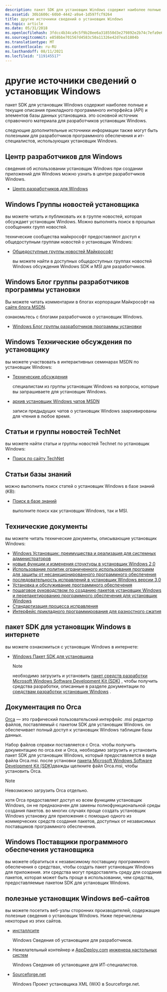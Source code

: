 ```yaml
---
description: пакет SDK для установщик Windows содержит наиболее полные и текущие описания прикладного программного интерфейса (API) и элементов базы данных установщика. это основной источник справочного материала для разработчиков установщик Windows.
ms.assetid: 30b1600c-60b0-4442-a9a4-1d597fcf9264
title: другие источники сведений о установщик Windows
ms.topic: article
ms.date: 05/31/2018
ms.openlocfilehash: 3fdcc4b34ca9c5f9b28ee6a318550d3e279892e2b74c7efa9e62c2e1e9bb4819
ms.sourcegitcommit: e858bbe701567d4583c50a11326e42d7ea51804b
ms.translationtype: MT
ms.contentlocale: ru-RU
ms.lasthandoff: 08/11/2021
ms.locfileid: "119145517"
---
```

# <a name="other-sources-of-windows-installer-information"></a>другие источники сведений о установщик Windows

пакет SDK для установщик Windows содержит наиболее полные и текущие описания прикладного программного интерфейса (API) и элементов базы данных установщика. это основной источник справочного материала для разработчиков установщик Windows.

следующие дополнительные источники информации также могут быть полезными для разработчиков программного обеспечения и ит-специалистов, использующих установщик Windows.

## <a name="windows-developer-center"></a>Центр разработчиков для Windows

сведения об использовании установщик Windows при создании приложений для Windows можно узнать в центре разработчиков Windows.

-   [Центр разработчиков для Windows](https://msdn.microsoft.com/windows/default.aspx)

## <a name="windows-installer-newsgroups"></a>Windows Группы новостей установщика

вы можете читать и публиковать их в группе новостей, которая обсуждает установщик Windows. Можно выполнять поиск в прошлых сообщениях групп новостей.

технические сообщества майкрософт предоставляют доступ к общедоступным группам новостей о установщик Windows:

-   [Общедоступные группы новостей Майкрософт](https://support.microsoft.com/newsgroups/default.aspx?newsgroup=microsoft.public.windows.msi)

    вы можете найти в доступных общедоступных группах новостей Windows обсуждения Windows SDK и MSI для разработчиков.

## <a name="windows-installer-team-blog"></a>Windows Блог группы разработчиков программы установки

Вы можете читать комментарии в блогах корпорации Майкрософт на [сайте блога MSDN](/archive/blogs/).

ознакомьтесь с блогами разработчиков о установщик Windows.

-   [Windows Блог группы разработчиков программы установки](https://blogs.msdn.com/windows_installer_team/default.aspx)

## <a name="windows-installer-technical-chats"></a>Windows Технические обсуждения по установщику

вы можете участвовать в интерактивных семинарах MSDN по установщик Windows:

-   [Технические обсуждения](https://msdn.microsoft.com/chats/default.aspx)

    специалистам из группы установщик Windows на вопросы, которые вы запрашиваете для установщик Windows.

<!-- -->

-   [архив установщик Windows чатов MSDN](/previous-versions/msdn10/aa497439(v=msdn.10))

    записи предыдущих чатов о установщик Windows заархивированы для чтения в любое время.

## <a name="technet-articles-and-newsgroups"></a>Статьи и группы новостей TechNet

вы можете найти статьи и группы новостей Technet по установщик Windows:

-   [Поиск по сайту TechNet](https://www.microsoft.com/technet/sitemap.mspx)

## <a name="knowledge-base-articles"></a>Статьи базы знаний

можно выполнить поиск статей о установщик Windows в базе знаний (KB):

-   [Поиск в базе знаний](https://support.microsoft.com/search)

    выполните поиск как установщик Windows, так и MSI.

## <a name="white-papers"></a>Технические документы

вы можете читать технические документы, описывающие установщик Windows:

-   [Windows Установщик: преимущества и реализация для системных администраторов](https://www.microsoft.com/technet/prodtechnol/windows2000serv/maintain/featusability/winmsi.mspx)
-   [новые функции и изменения структуры в установщик Windows 2,0](/previous-versions/windows/it-pro/windows-xp/bb457094(v=technet.10))
-   [Использование политик ограниченного использования программ для защиты от несанкционированного программного обеспечения](/previous-versions/windows/it-pro/windows-xp/bb457006(v=technet.10))
-   [последовательность исправлений в установщик Windows версии 3,0](https://www.microsoft.com/downloads/details.aspx?FamilyID=ad7ac91e-2493-4549-ae6f-bf5e007c12a3)
-   [Установка и обслуживание программного обеспечения](https://www.microsoft.com/technet/prodtechnol/windows2000serv/maintain/featusability/inmnwp.mspx)
-   [пошаговое руководством по созданию пакетов установщик Windows и перепакетированию программного обеспечения для установщик Windows](https://www.microsoft.com/technet/prodtechnol/windows2000serv/howto/winstall.mspx)
-   [Стандартизация процесса исправления](https://www.microsoft.com/technet/security/topics/patchmanagement/stdpatex.mspx)
-   [Интерфейс прикладного программирования для разностного сжатия](https://msdn.microsoft.com/library/ms811406.aspx)

## <a name="online-windows-installer-sdk"></a>пакет SDK для установщик Windows в интернете

вы можете ознакомиться с установщик Windows в интернете:

-   [Windows Пакет SDK для установщика](./windows-installer-portal.md)
    > [!Note]  
    > необходимо загрузить и установить [пакет средств разработки Microsoft Windows Software Development Kit (SDK)](https://developer.microsoft.com/windows/downloads/windows-10-sdk/) , чтобы получить средства разработки, описанные в разделе документации по [средствам разработки установщик Windows](windows-installer-development-tools.md) .

     

## <a name="orca-documentation"></a>Документация по Orca

[Orca](orca-exe.md) — это графический пользовательский интерфейс .msi редактор файлов, поставляемый с пакетом SDK для установщик Windows. он обеспечивает полный доступ к установщик Windows таблицам базы данных.

Набор файлов справки поставляется с Orca. чтобы получить документацию по orca.exe и Orca, необходимо загрузить и установить пакет SDK для установщик Windows, который предоставляется в виде файла Orca.msi. после установки [пакета Microsoft Windows Software Development Kit (SDK)](https://developer.microsoft.com/windows/downloads/windows-10-sdk/)дважды щелкните файл Orca.msi, чтобы установить Orca.

> [!Note]  
> Невозможно загрузить Orca отдельно.

 

хотя Orca предоставляет доступ ко всем функциям установщик Windows, он не предназначен для замены полнофункциональной среды создания пакетов. во многих случаях проще создать установщик Windows установку для приложения с помощью одного из коммерческих средств создания пакетов, доступных от независимых поставщиков программного обеспечения.

## <a name="windows-installer-software-vendors"></a>Windows Поставщики программного обеспечения установщика

вы можете обратиться к независимому поставщику программного обеспечения о средствах, чтобы создать пакет установщик Windows для приложения. эти средства могут предоставлять среду для создания пакетов, которая может быть проще в использовании, чем средства, предоставляемые пакетом SDK для установщик Windows.

## <a name="helpful-windows-installer-sites-on-the-web"></a>полезные установщик Windows веб-сайтов

вы можете посетить веб-узлы сторонних производителей, содержащие полезные сведения о установщик Windows. Ниже перечислены некоторые из этих сайтов.

-   [инсталлсите](http://www.installsite.org/)

    Windows Сведения об установщике для разработчиков.

-   Нежелательный контейнер и [AppDeploy.com](https://www.itninja.com) [инженера настольных систем](https://cloudywindows.io)

    Windows Сведения об установщике для ИТ-специалистов.

-   [Sourceforge.net](https://sourceforge.net/projects/wix)

    Windows Проект установщика XML (WiX) в Sourceforge.net.

 

 
